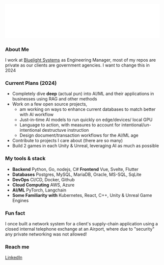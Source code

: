 <img src="top.svg" />

### About Me

I work at [Bluelight Systems](https://bluelightsystems.net) as Engineering Manager, most of my repos are private as our clients are government agencies.
I want to change this in 2024

### Current Plans (2024)

* Completely dive **deep** (actual pun) into AI/ML and their applications in businesses using RAG and other methods
* Work on a few open source projects,
    * am working on ways to enhance current databases to match better with AI workflow
    * Just-in-time AI models to run quickly on edge/devices/ local GPU
    * Language to action, with measures to account for intentional/un-intentional destructuve instruction
    * Design document/transaction workflows for the AI/ML age
* Contribute to projects I care about (there are so many)
* Build 2 games in each Unity & Unreal, leveraging AI as much as possible

### My tools & stack

- **Backend**
  Python, Go, nodejs, C#
 **Frontend**
  Vue, Svelte, Flutter
- **Databases**
  Postgres, MySQL, MariaDB, Oracle, MS-SQL, SqLite
- **DevOps**
  CI/CD, Docker, Github
- **Cloud Computing**
  AWS, Azure
- **AI/ML**
  PyTorch, Langchain
- **Some Familiarity with**
  Kubernetes, React, C++, Unity & Unreal Game Engines

### Fun fact

I once built a network system for a client's supply-chain application using a closed internal telephone exchange at an Airport, where due to "security" any private networking was not allowed!

### Reach me

[LinkedIn](https://www.linkedin.com/in/samintech/)


<!--
**Samanizer/samanizer** is a ✨ _special_ ✨ repository because its `README.md` (this file) appears on your GitHub profile.

Here are some ideas to get you started:

- 🔭 I’m currently working on ...
- 🌱 I’m currently learning ...
- 👯 I’m looking to collaborate on ...
- 🤔 I’m looking for help with ...
- 💬 Ask me about ...
- 📫 How to reach me: ...
- 😄 Pronouns: ...
- ⚡ Fun fact: ...
-->
